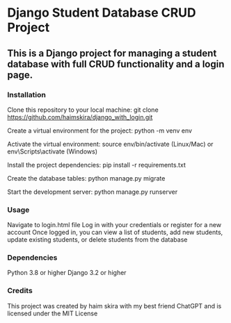 # Django Student Database CRUD Project
## This is a Django project for managing a student database with full CRUD functionality and a login page.

### Installation
Clone this repository to your local machine: git clone https://github.com/haimskira/django_with_login.git

Create a virtual environment for the project: python -m venv env

Activate the virtual environment: source env/bin/activate (Linux/Mac) or env\Scripts\activate (Windows)

Install the project dependencies: pip install -r requirements.txt

Create the database tables: python manage.py migrate

Start the development server: python manage.py runserver

### Usage
Navigate to login.html file 
Log in with your credentials or register for a new account
Once logged in, you can view a list of students, add new students, update existing students, or delete students from the database

### Dependencies
Python 3.8 or higher
Django 3.2 or higher

### Credits
This project was created by haim skira with my best friend ChatGPT and is licensed under the MIT License
